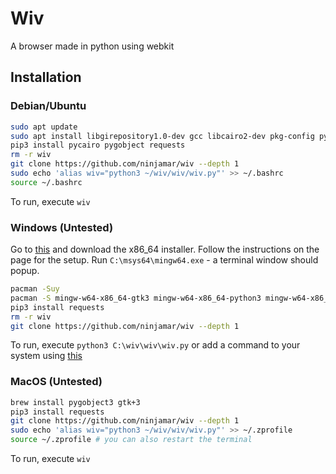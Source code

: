 # Wiv
A browser made in python using webkit

## Installation
### Debian/Ubuntu
```bash
sudo apt update
sudo apt install libgirepository1.0-dev gcc libcairo2-dev pkg-config python3-dev gir1.2-gtk-3.0 gir1.2-webkit2-4.0
pip3 install pycairo pygobject requests
rm -r wiv
git clone https://github.com/ninjamar/wiv --depth 1
sudo echo 'alias wiv="python3 ~/wiv/wiv/wiv.py"' >> ~/.bashrc
source ~/.bashrc
```
To run, execute `wiv`
### Windows (Untested)
Go to [this](https://www.msys2.org/) and download the x86_64 installer. 
Follow the instructions on the page for the setup. 
Run `C:\msys64\mingw64.exe` - a  terminal window should popup.
 
```bash
pacman -Suy 
pacman -S mingw-w64-x86_64-gtk3 mingw-w64-x86_64-python3 mingw-w64-x86_64-python3-gobject
pip3 install requests
rm -r wiv
git clone https://github.com/ninjamar/wiv --depth 1
```
To run, execute `python3 C:\wiv\wiv\wiv.py` or add a command to your system using [this](https://stackoverflow.com/questions/20530996/aliases-in-windows-command-prompt)

### MacOS (Untested)
```bash
brew install pygobject3 gtk+3
pip3 install requests
git clone https://github.com/ninjamar/wiv --depth 1
sudo echo 'alias wiv="python3 ~/wiv/wiv/wiv.py"' >> ~/.zprofile
source ~/.zprofile # you can also restart the terminal
```
To run, execute `wiv`
